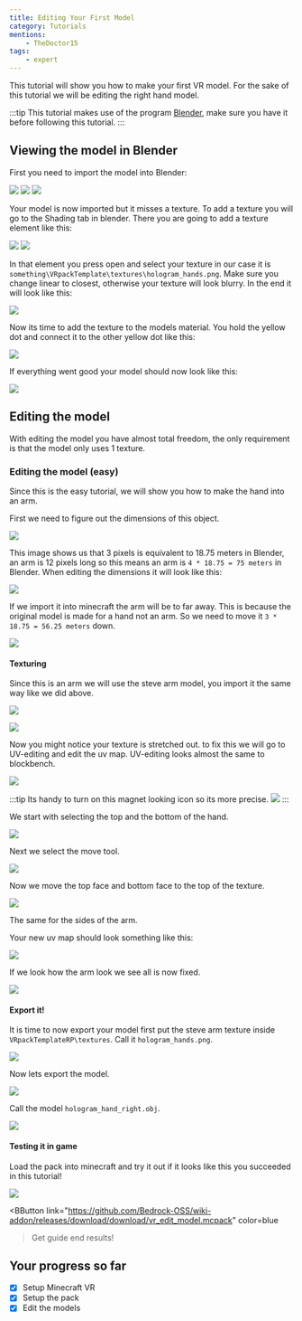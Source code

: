 ```yaml
---
title: Editing Your First Model
category: Tutorials
mentions:
    - TheDoctor15
tags:
    - expert
---
```


This tutorial will show you how to make your first VR model.
For the sake of this tutorial we will be editing the right hand model.

:::tip
This tutorial makes use of the program [Blender](https://www.blender.org/download/), make sure you have it before following this tutorial.
:::

## Viewing the model in Blender

First you need to import the model into Blender:

![](/assets/images/vr/tutorial-hand-right/import-1.png)
![](/assets/images/vr/tutorial-hand-right/import-2.png)
![](/assets/images/vr/tutorial-hand-right/import-3.png)

Your model is now imported but it misses a texture.
To add a texture you will go to the Shading tab in blender.
There you are going to add a texture element like this:

![](/assets/images/vr/tutorial-hand-right/shading-add-texture-element.png)
![](/assets/images/vr/tutorial-hand-right/texture-element.png)

In that element you press open and select your texture in our case it is `something\VRpackTemplate\textures\hologram_hands.png`.
Make sure you change linear to closest, otherwise your texture will look blurry.
In the end it will look like this:

![](/assets/images/vr/tutorial-hand-right/texture-element-complete.png)

Now its time to add the texture to the models material.
You hold the yellow dot and connect it to the other yellow dot like this:

![](/assets/images/vr/tutorial-hand-right/texture-base-connect.png)

If everything went good your model should now look like this:

![](/assets/images/vr/tutorial-hand-right/texture-on-model.png)

## Editing the model

With editing the model you have almost total freedom, the only requirement is that the model only uses 1 texture.

### Editing the model (easy)

Since this is the easy tutorial, we will show you how to make the hand into an arm.

First we need to figure out the dimensions of this object.

![](/assets/images/vr/tutorial-hand-right/model-dimensions.png)

This image shows us that 3 pixels is equivalent to 18.75 meters in Blender, an arm is 12 pixels long so this means an arm is `4 * 18.75 = 75 meters` in Blender.
When editing the dimensions it will look like this:

![](/assets/images/vr/tutorial-hand-right/edited-dimensions-1.png)

If we import it into minecraft the arm will be to far away. This is because the original model is made for a hand not an arm. So we need to move it `3 * 18.75 = 56.25 meters` down.

![](/assets/images/vr/tutorial-hand-right/edited-dimensions-2.png)

#### Texturing

Since this is an arm we will use the steve arm model, you import it the same way like we did above.

![](/assets/images/vr/tutorial-hand-right/hologram-hands-steve.png)

![](/assets/images/vr/tutorial-hand-right/steve-texture-stretched.png)

Now you might notice your texture is stretched out. to fix this we will go to UV-editing and edit the uv map.
UV-editing looks almost the same to blockbench.

![](/assets/images/vr/tutorial-hand-right/uv-map.png)

:::tip
Its handy to turn on this magnet looking icon so its more precise.
![](/assets/images/vr/tutorial-hand-right/magnet-icon.png)
:::

We start with selecting the top and the bottom of the hand.

![](/assets/images/vr/tutorial-hand-right/uv-map-top-selected.png)

Next we select the move tool.

![](/assets/images/vr/tutorial-hand-right/uv-map-pos.png)

Now we move the top face and bottom face to the top of the texture.

![](/assets/images/vr/tutorial-hand-right/uv-map-top-move-up.png)

The same for the sides of the arm.

Your new uv map should look something like this:

![](/assets/images/vr/tutorial-hand-right/uv-map-side-up.png)

If we look how the arm look we see all is now fixed.

![](/assets/images/vr/tutorial-hand-right/uv-map-done.png)

#### Export it!

It is time to now export your model first put the steve arm texture inside `VRpackTemplateRP\textures`. 
Call it `hologram_hands.png`.

![](/assets/images/vr/tutorial-hand-right/export-texture.png)

Now lets export the model. 

![](/assets/images/vr/tutorial-hand-right/export-model-1.png)

Call the model `hologram_hand_right.obj`.

![](/assets/images/vr/tutorial-hand-right/export-model-2.png)

#### Testing it in game

Load the pack into minecraft and try it out if it looks like this you succeeded in this tutorial!

![](/assets/images/vr/tutorial-hand-right/export-done.png)

<BButton
    link="https://github.com/Bedrock-OSS/wiki-addon/releases/download/download/vr_edit_model.mcpack"
    color=blue
>Get guide end results!</BButton>

## Your progress so far

<Checklist>

-   [x] Setup Minecraft VR
-   [x] Setup the pack
-   [x] Edit the models

</Checklist>
